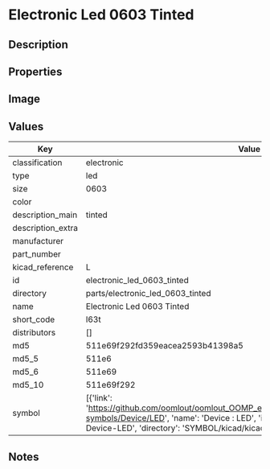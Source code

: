# Electronic Led 0603 Tinted

## Description

## Properties


## Image


## Values

| Key | Value |
| --- | --- |
| classification | electronic |
| type | led |
| size | 0603 |
| color |  |
| description_main | tinted |
| description_extra |  |
| manufacturer |  |
| part_number |  |
| kicad_reference | L |
| id | electronic_led_0603_tinted |
| directory | parts/electronic_led_0603_tinted |
| name | Electronic Led 0603 Tinted |
| short_code | l63t |
| distributors | [] |
| md5 | 511e69f292fd359eacea2593b41398a5 |
| md5_5 | 511e6 |
| md5_6 | 511e69 |
| md5_10 | 511e69f292 |
| symbol | [{'link': 'https://github.com/oomlout/oomlout_OOMP_eda_V2/tree/main/SYMBOL/kicad/kicad-symbols/Device/LED', 'name': 'Device : LED', 'id': 'SYMBOL-kicad-kicad-symbols-Device-LED', 'directory': 'SYMBOL/kicad/kicad-symbols/Device/LED/'}] |

## Notes

